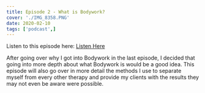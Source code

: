 ```yaml
---
title: Episode 2 - What is Bodywork?
cover: './IMG_8358.PNG'
date: 2020-02-10
tags: ['podcast',]
---
```

Listen to this episode here: [Listen Here](https://podcasts.apple.com/us/podcast/what-is-bodywork/id1497162033?i=1000465154283)

After going over why I got into Bodywork in the last episode, I decided that going into more depth about what Bodywork is would be a good idea. This episode will also go over in more detail the methods I use to separate myself from every other therapy and provide my clients with the results they may not even be aware were possible.
